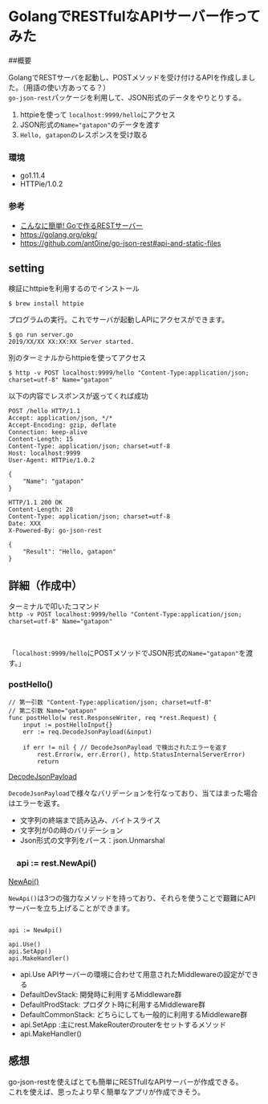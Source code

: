 # GolangでRESTfulなAPIサーバー作ってみた

##概要

GolangでRESTサーバを起動し、POSTメソッドを受け付けるAPIを作成しました。（用語の使い方あってる？）<br>
`go-json-rest`パッケージを利用して、JSON形式のデータをやりとりする。

 1. httpieを使って `localhost:9999/hello`にアクセス
 2. JSON形式の`Name="gatapon"`のデータを渡す
 3. `Hello, gatapon`のレスポンスを受け取る

### 環境

 - go1.11.4
 - HTTPie/1.0.2
 
### 参考

 - [こんなに簡単! Goで作るRESTサーバー](https://qiita.com/suin/items/f32fa82d6c35a34e8d16)
 - https://golang.org/pkg/
 - https://github.com/ant0ine/go-json-rest#api-and-static-files


## setting

検証にhttpieを利用するのでインストール<br>

```
$ brew install httpie
```

プログラムの実行。これでサーバが起動しAPIにアクセスができます。<br>

```
$ go run server.go
2019/XX/XX XX:XX:XX Server started.
```

別のターミナルからhttpieを使ってアクセス<br>

```
$ http -v POST localhost:9999/hello "Content-Type:application/json; charset=utf-8" Name="gatapon"
```

以下の内容でレスポンスが返ってくれば成功<br>

```shell
POST /hello HTTP/1.1
Accept: application/json, */*
Accept-Encoding: gzip, deflate
Connection: keep-alive
Content-Length: 15
Content-Type: application/json; charset=utf-8
Host: localhost:9999
User-Agent: HTTPie/1.0.2

{
    "Name": "gatapon"
}

HTTP/1.1 200 OK
Content-Length: 28
Content-Type: application/json; charset=utf-8
Date: XXX
X-Powered-By: go-json-rest

{
    "Result": "Hello, gatapon"
}
```

## 詳細（作成中）

ターミナルで叩いたコマンド<br>
`http -v POST localhost:9999/hello "Content-Type:application/json; charset=utf-8" Name="gatapon"`

<br>

「`localhost:9999/hello`にPOSTメソッドでJSON形式の`Name="gatapon"`を渡す。」<br>

### postHello()

```golang
// 第一引数 "Content-Type:application/json; charset=utf-8"
// 第二引数 Name="gatapon"
func postHello(w rest.ResponseWriter, req *rest.Request) {
	input := postHelloInput{}
    err := req.DecodeJsonPayload(&input)

	if err != nil { // DecodeJsonPayload で検出されたエラーを返す
		rest.Error(w, err.Error(), http.StatusInternalServerError)
		return
```

[DecodeJsonPayload](https://github.com/ant0ine/go-json-rest/blob/ebb33769ae013bd5f518a8bac348c310dea768b8/rest/request.go#L34) 

`DecodeJsonPayload`で様々なバリデーションを行なっており、当てはまった場合はエラーを返す。<br>

 - 文字列の終端まで読み込み、バイトスライス
 - 文字列が0の時のバリデーション
 - Json形式の文字列をパース：json.Unmarshal

### 　api := rest.NewApi()

[NewApi()](https://github.com/ant0ine/go-json-rest/blob/ebb33769ae013bd5f518a8bac348c310dea768b8/rest/api.go#L14)

`NewApi()`は3つの強力なメソッドを持っており、それらを使うことで艱難にAPIサーバーを立ち上げることができます。<br>

```golang

api := NewApi()

api.Use()
api.SetApp()
api.MakeHandler()
```

 - api.Use  APIサーバーの環境に合わせて用意されたMiddlewareの設定ができる
  - DefaultDevStack: 開発時に利用するMiddleware群
  - DefaultProdStack: プロダクト時に利用するMiddleware群
  - DefaultCommonStack: どちらにしても一般的に利用するMiddleware群
 - api.SetApp :主にrest.MakeRouterのrouterをセットするメソッド
 - api.MakeHandler() 


## 感想

 go-json-restを使えばとても簡単にRESTfullなAPIサーバーが作成できる。<br>
 これを使えば、思ったより早く簡単なアプリが作成できそう。<br>
